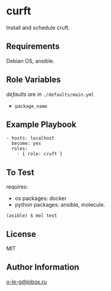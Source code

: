 curft
=====

Install and schedule cruft.

Requirements
------------

Debian OS, ansible.

Role Variables
--------------

*defaults are in* ```./defaults/main.yml```

- ```package_name```

Example Playbook
----------------

    - hosts: localhost
      become: yes
      roles:
        - { role: cruft }

To Test
-------

requires:
- os packages: docker
- python packages: ansible, molecule.

```(asible) $ mol test```

License
-------

MIT

Author Information
------------------

o-le-g@inbox.ru
